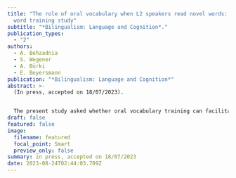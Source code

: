 ```yaml
---
title: "The role of oral vocabulary when L2 speakers read novel words: A complex
  word training study"
subtitle: "*Bilingualism: Language and Cognition*."
publication_types:
  - "2"
authors:
  - A. Behzadnia
  - S. Wegener
  - A. Bürki
  - E. Beyersmann
publication: "*Bilingualism: Language and Cognition*"
abstract: >-
  (In press, accepted on 18/07/2023). 


  The present study asked whether oral vocabulary training can facilitate reading in a second language (L2). Fifty L2 speakers of English received oral training over three days on complex novel words, with predictable and unpredictable spellings, composed of novel stems and existing suffixes (i.e., *vishing*, *vishes*, *vished*). After training, participants read the novel word stems for the first time (i.e., trained and untrained), embedded in sentences, and their eye movements were monitored. The eye-tracking data revealed shorter looking times for trained than untrained stems, and for stems with predictable than unpredictable spellings. In contrast to monolingual speakers of English, the interaction between training and spelling predictability was not significant, suggesting that L2 speakers did not generate orthographic skeletons that were robust enough to affect their eye-movement behaviour when seeing the trained novel words for the first time in print.
draft: false
featured: false
image:
  filename: featured
  focal_point: Smart
  preview_only: false
summary: in press, accepted on 18/07/2023
date: 2023-08-24T02:44:03.709Z
---
```

